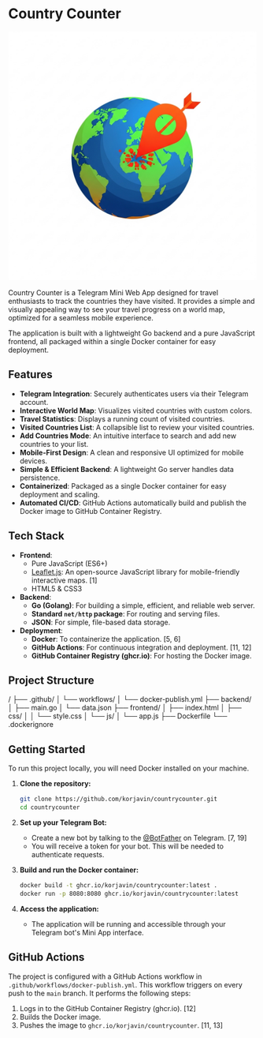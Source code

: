 # Country Counter

[![Logo](logo.png)](https://github.com/korjavin/countrycounter)

Country Counter is a Telegram Mini Web App designed for travel enthusiasts to track the countries they have visited. It provides a simple and visually appealing way to see your travel progress on a world map, optimized for a seamless mobile experience.

The application is built with a lightweight Go backend and a pure JavaScript frontend, all packaged within a single Docker container for easy deployment.

## Features

-   **Telegram Integration**: Securely authenticates users via their Telegram account.
-   **Interactive World Map**: Visualizes visited countries with custom colors.
-   **Travel Statistics**: Displays a running count of visited countries.
-   **Visited Countries List**: A collapsible list to review your visited countries.
-   **Add Countries Mode**: An intuitive interface to search and add new countries to your list.
-   **Mobile-First Design**: A clean and responsive UI optimized for mobile devices.
-   **Simple & Efficient Backend**: A lightweight Go server handles data persistence.
-   **Containerized**: Packaged as a single Docker container for easy deployment and scaling.
-   **Automated CI/CD**: GitHub Actions automatically build and publish the Docker image to GitHub Container Registry.

## Tech Stack

-   **Frontend**:
    -   Pure JavaScript (ES6+)
    -   [Leaflet.js](https://leafletjs.com/): An open-source JavaScript library for mobile-friendly interactive maps. [1]
    -   HTML5 & CSS3
-   **Backend**:
    -   **Go (Golang)**: For building a simple, efficient, and reliable web server.
    -   **Standard `net/http` package**: For routing and serving files.
    -   **JSON**: For simple, file-based data storage.
-   **Deployment**:
    -   **Docker**: To containerize the application. [5, 6]
    -   **GitHub Actions**: For continuous integration and deployment. [11, 12]
    -   **GitHub Container Registry (ghcr.io)**: For hosting the Docker image.

## Project Structure
/
├── .github/
│ └── workflows/
│ └── docker-publish.yml
├── backend/
│ ├── main.go
│ └── data.json
├── frontend/
│ ├── index.html
│ ├── css/
│ │ └── style.css
│ └── js/
│ └── app.js
├── Dockerfile
└── .dockerignore

## Getting Started

To run this project locally, you will need Docker installed on your machine.

1.  **Clone the repository:**
    ```sh
    git clone https://github.com/korjavin/countrycounter.git
    cd countrycounter
    ```

2.  **Set up your Telegram Bot:**
    -   Create a new bot by talking to the [@BotFather](https://t.me/BotFather) on Telegram. [7, 19]
    -   You will receive a token for your bot. This will be needed to authenticate requests.

3.  **Build and run the Docker container:**
    ```sh
    docker build -t ghcr.io/korjavin/countrycounter:latest .
    docker run -p 8080:8080 ghcr.io/korjavin/countrycounter:latest
    ```

4.  **Access the application:**
    -   The application will be running and accessible through your Telegram bot's Mini App interface.

## GitHub Actions

The project is configured with a GitHub Actions workflow in `.github/workflows/docker-publish.yml`. This workflow triggers on every push to the `main` branch. It performs the following steps:
1.  Logs in to the GitHub Container Registry (ghcr.io). [12]
2.  Builds the Docker image.
3.  Pushes the image to `ghcr.io/korjavin/countrycounter`. [11, 13]
